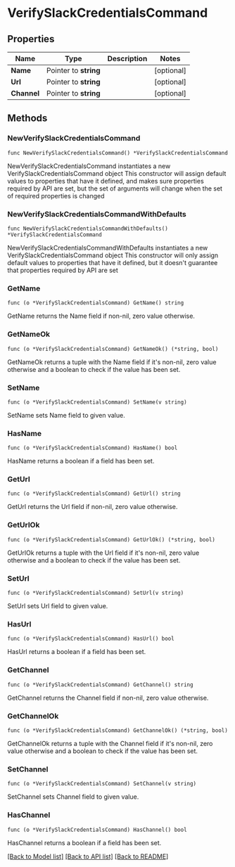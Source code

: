 # VerifySlackCredentialsCommand

## Properties

Name | Type | Description | Notes
------------ | ------------- | ------------- | -------------
**Name** | Pointer to **string** |  | [optional] 
**Url** | Pointer to **string** |  | [optional] 
**Channel** | Pointer to **string** |  | [optional] 

## Methods

### NewVerifySlackCredentialsCommand

`func NewVerifySlackCredentialsCommand() *VerifySlackCredentialsCommand`

NewVerifySlackCredentialsCommand instantiates a new VerifySlackCredentialsCommand object
This constructor will assign default values to properties that have it defined,
and makes sure properties required by API are set, but the set of arguments
will change when the set of required properties is changed

### NewVerifySlackCredentialsCommandWithDefaults

`func NewVerifySlackCredentialsCommandWithDefaults() *VerifySlackCredentialsCommand`

NewVerifySlackCredentialsCommandWithDefaults instantiates a new VerifySlackCredentialsCommand object
This constructor will only assign default values to properties that have it defined,
but it doesn't guarantee that properties required by API are set

### GetName

`func (o *VerifySlackCredentialsCommand) GetName() string`

GetName returns the Name field if non-nil, zero value otherwise.

### GetNameOk

`func (o *VerifySlackCredentialsCommand) GetNameOk() (*string, bool)`

GetNameOk returns a tuple with the Name field if it's non-nil, zero value otherwise
and a boolean to check if the value has been set.

### SetName

`func (o *VerifySlackCredentialsCommand) SetName(v string)`

SetName sets Name field to given value.

### HasName

`func (o *VerifySlackCredentialsCommand) HasName() bool`

HasName returns a boolean if a field has been set.

### GetUrl

`func (o *VerifySlackCredentialsCommand) GetUrl() string`

GetUrl returns the Url field if non-nil, zero value otherwise.

### GetUrlOk

`func (o *VerifySlackCredentialsCommand) GetUrlOk() (*string, bool)`

GetUrlOk returns a tuple with the Url field if it's non-nil, zero value otherwise
and a boolean to check if the value has been set.

### SetUrl

`func (o *VerifySlackCredentialsCommand) SetUrl(v string)`

SetUrl sets Url field to given value.

### HasUrl

`func (o *VerifySlackCredentialsCommand) HasUrl() bool`

HasUrl returns a boolean if a field has been set.

### GetChannel

`func (o *VerifySlackCredentialsCommand) GetChannel() string`

GetChannel returns the Channel field if non-nil, zero value otherwise.

### GetChannelOk

`func (o *VerifySlackCredentialsCommand) GetChannelOk() (*string, bool)`

GetChannelOk returns a tuple with the Channel field if it's non-nil, zero value otherwise
and a boolean to check if the value has been set.

### SetChannel

`func (o *VerifySlackCredentialsCommand) SetChannel(v string)`

SetChannel sets Channel field to given value.

### HasChannel

`func (o *VerifySlackCredentialsCommand) HasChannel() bool`

HasChannel returns a boolean if a field has been set.


[[Back to Model list]](../README.md#documentation-for-models) [[Back to API list]](../README.md#documentation-for-api-endpoints) [[Back to README]](../README.md)



